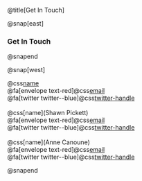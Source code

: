 @title[Get In Touch]

@snap[east]
<h3>Get In Touch</h3>
@snapend

@snap[west]

@css[name](QGISMD)<br>
@fa[envelope text-red]@css[email](qgismd@gmail.com)<br>
@fa[twitter twitter--blue]@css[twitter-handle](@qgismd)
<br> 
<br>
@css[name](Shawn Pickett)<br>
@fa[envelope text-red]@css[email](spickett@centuryeng.com)<br>
@fa[twitter twitter--blue]@css[twitter-handle](@spickettjr)
<br> 
<br>
@css[name](Anne Canoune)<br>
@fa[envelope text-red]@css[email](acanoune@centuryeng.com)<br>
@fa[twitter twitter--blue]@css[twitter-handle](@AnnieGitUrGun)

@snapend

